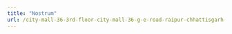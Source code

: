 ```yaml
---
title: "Nostrum"
url: /city-mall-36-3rd-floor-city-mall-36-g-e-road-raipur-chhattisgarh-492001/nostrum/
---
```

